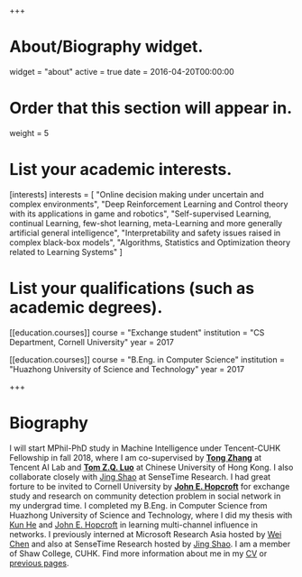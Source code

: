 +++
# About/Biography widget.
widget = "about"
active = true
date = 2016-04-20T00:00:00

# Order that this section will appear in.
weight = 5

# List your academic interests.
[interests]
  interests = [
    "Online decision making under uncertain and complex environments",
    "Deep Reinforcement Learning and Control theory with its applications in game and robotics",
    "Self-supervised Learning, continual Learning, few-shot learning, meta-Learning and more generally artificial general intelligence",
    "Interpretability and safety issues raised in complex black-box models",
    "Algorithms, Statistics and Optimization theory related to Learning Systems"
  ]

# List your qualifications (such as academic degrees).
[[education.courses]]
  course = "Exchange student"
  institution = "CS Department, Cornell University"
  year = 2017

[[education.courses]]
  course = "B.Eng. in Computer Science"
  institution = "Huazhong University of Science and Technology"
  year = 2017
 
+++

# Biography
I will start MPhil-PhD study in Machine Intelligence under Tencent-CUHK Fellowship in fall 2018,
where I am co-supervised by
[**Tong Zhang**](http://tongzhang-ml.org) at Tencent AI Lab and
[**Tom Z.Q. Luo**](http://www.cuhk.edu.cn/en/node/659) at Chinese University of Hong Kong.
I also collaborate closely with [Jing Shao](http://www.ee.cuhk.edu.hk/~jshao/) at SenseTime Research.
I had great forture to be invited to Cornell University by [**John E. Hopcroft**](http://www.cs.cornell.edu/jeh/) for exchange study and research on community detection problem in social network in my undergrad time.
I completed my B.Eng. in Computer Science from Huazhong University of Science and Technology,
where I did my thesis with [Kun He](http://faculty.hust.edu.cn/hekun/en/) and [John E. Hopcroft](http://www.cs.cornell.edu/jeh/) in learning multi-channel influence in networks.
I previously interned at Microsoft Research Asia hosted by [Wei Chen](https://www.microsoft.com/en-us/research/people/weic/) and also at SenseTime Research hosted by [Jing Shao](http://www.ee.cuhk.edu.hk/~jshao/).
I am a member of Shaw College, CUHK.
Find more information about me in my [CV](files/Awesome-CV-Yingru.pdf) or [previous pages](https://sites.google.com/view/yingru).